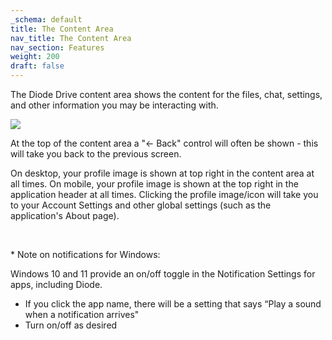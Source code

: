 ```yaml
---
_schema: default
title: The Content Area
nav_title: The Content Area
nav_section: Features
weight: 200
draft: false
---
```

The Diode Drive content area shows the content for the files, chat, settings, and other information you may be interacting with.

![](/uploads/image-9.png)

At the top of the content area a "&lt;- Back" control will often be shown - this will take you back to the previous screen.

On desktop, your profile image is shown at top right in the content area at all times. On mobile, your profile image is shown at the top right in the application header at all times. Clicking the profile image/icon will take you to your Account Settings and other global settings (such as the application's About page).

&nbsp;

\* Note on notifications for Windows:

Windows 10 and 11 provide an on/off toggle in the Notification Settings for apps, including Diode.

* If you click the app name, there will be a setting that says “Play a sound when a notification arrives"
* Turn on/off as desired